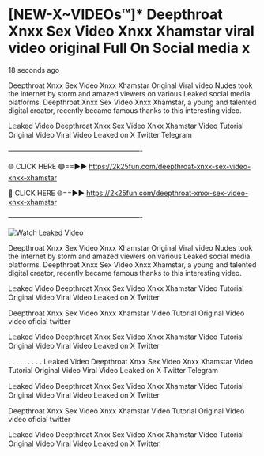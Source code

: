 # [NEW-X~VIDEOs™]* Deepthroat Xnxx Sex Video Xnxx Xhamstar viral video original Full On Social media x

18 seconds ago

Deepthroat Xnxx Sex Video Xnxx Xhamstar Original Viral video Nudes took the internet by storm and amazed viewers on various Leaked social media platforms. Deepthroat Xnxx Sex Video Xnxx Xhamstar, a young and talented digital creator, recently became famous thanks to this interesting video.

L𝚎aked Video Deepthroat Xnxx Sex Video Xnxx Xhamstar Video Tutorial Original Video Viral Video L𝚎aked on X Twitter Telegram

———————————————————-

🌐 CLICK HERE 🟢==►► https://2k25fun.com/deepthroat-xnxx-sex-video-xnxx-xhamstar

🔴 CLICK HERE 🌐==►► https://2k25fun.com/deepthroat-xnxx-sex-video-xnxx-xhamstar

———————————————————-

[![Watch Leaked Video](https://miro.medium.com/v2/resize:fit:828/format:webp/1*cilzJN44JGOrTw9NJCrNHA.gif "Watch Leaked Video")](https://2k25fun.com/deepthroat-xnxx-sex-video-xnxx-xhamstar)

Deepthroat Xnxx Sex Video Xnxx Xhamstar Original Viral video Nudes took the internet by storm and amazed viewers on various Leaked social media platforms. Deepthroat Xnxx Sex Video Xnxx Xhamstar, a young and talented digital creator, recently became famous thanks to this interesting video.

L𝚎aked Video Deepthroat Xnxx Sex Video Xnxx Xhamstar Video Tutorial Original Video Viral Video L𝚎aked on X Twitter

Deepthroat Xnxx Sex Video Xnxx Xhamstar Video Tutorial Original Video video oficial twitter

L𝚎aked Video Deepthroat Xnxx Sex Video Xnxx Xhamstar Video Tutorial Original Video Viral Video L𝚎aked on X Twitter

. . . . . . . . . L𝚎aked Video Deepthroat Xnxx Sex Video Xnxx Xhamstar Video Tutorial Original Video Viral Video L𝚎aked on X Twitter Telegram

L𝚎aked Video Deepthroat Xnxx Sex Video Xnxx Xhamstar Video Tutorial Original Video Viral Video L𝚎aked on X Twitter

Deepthroat Xnxx Sex Video Xnxx Xhamstar Video Tutorial Original Video video oficial twitter

L𝚎aked Video Deepthroat Xnxx Sex Video Xnxx Xhamstar Video Tutorial Original Video Viral Video L𝚎aked on X Twitter.